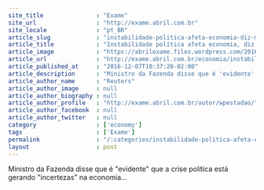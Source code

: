 ```yaml
---
site_title               : "Exame"
site_url                 : "http://exame.abril.com.br"
site_locale              : "pt_BR"
article_slug             : "instabilidade-politica-afeta-economia-diz-meirelles"
article_title            : "Instabilidade política afeta economia, diz Meirelles"
article_image            : "https://abrilexame.files.wordpress.com/2016/10/size_960_16_9_henrique-meirelles8.jpg?quality=70&strip=all&w=960"
article_url              : "http://exame.abril.com.br/economia/instabilidade-politica-afeta-economia-diz-meirelles/"
article_published_at     : "2016-12-07T10:37:20-02:00"
article_description      : "Ministro da Fazenda disse que é 'evidente' que a crise política está gerando 'incertezas' na economia..."
article_author_name      : "Reuters"
article_author_image     : null
article_author_biography : null
article_author_profile   : "http://exame.abril.com.br/autor/wpestadao/"
article_author_facebook  : null
article_author_twitter   : null
category                 : ['economy']
tags                     : ['Exame']
permalink                : "/:categories/instabilidade-politica-afeta-economia-diz-meirelles/"
layout                   : post
---
```


Ministro da Fazenda disse que é "evidente" que a crise política está gerando "incertezas" na economia...
